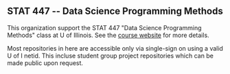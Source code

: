 ## STAT 447 -- Data Science Programming Methods

This organization support the STAT 447 "Data Science Programming Methods" class at U of Illinois. 
See the [course website](https://www.stat447.com) for more details.

Most repositories in here are accessible only via single-sign on using a valid U of I netid. 
This incluse student group project repositories which can be made public upon request.

